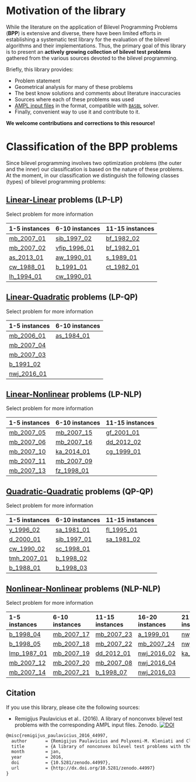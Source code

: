 # Motivation of the library

While the literature on the application of Bilevel Programming Problems (**BPP**) is extensive and diverse, there have been limited efforts in establishing a systematic test library for the evaluation of the bilevel algorithms and their implementations.
Thus, the primary goal of this library is to present an __actively growing collection of bilevel test problems__ gathered from the various sources devoted to the bilevel programming.

Briefly, this library provides:

 - Problem statement
 - Geometrical analysis for many of these problems
 - The best know solutions and comments about literature inaccuracies
 - Sources where each of these problems was used
 - [AMPL input files](https://github.com/basblsolver/test-problems) in the format, compatible with [`BASBL`](http://basblsolver.github.io/home/ "Bilevel Solver") solver.
 - Finally, convenient way to use it and contribute to it.

__We welcome contributions and corrections to this resource!__

# Classification of the BPP problems

Since bilevel programming involves two optimization problems (the outer and the inner) our classification is based on the nature of these problems. At the moment, in our classification we distinguish the following classes (types) of bilevel programming problems:

## [Linear-Linear](LP-LP-problems) problems (LP-LP)

Select problem for more information

| 1-5 instances                | 6-10 instances                     | 11-15 instances                |
| :--------------------------- | :--------------------------------- | :----------------------------- |
[mb_2007_01](LP-LP/mb_2007_01) | [sib_1997_02](LP-LP/sib_1997_02)   | [bf_1982_02](LP-LP/bf_1982_02) |
[mb_2007_02](LP-LP/mb_2007_02) | [vfip_1996_01](LP-LP/vfip_1996_01) | [bf_1982_01](LP-LP/bf_1982_01) |
[as_2013_01](LP-LP/as_2013_01) | [aw_1990_01](LP-LP/aw_1990_01)     | [s_1989_01](LP-LP/s_1989_01)   |
[cw_1988_01](LP-LP/cw_1988_01) | [b_1991_01](LP-LP/b_1991_01)       | [ct_1982_01](LP-LP/ct_1982_01) |
[lh_1994_01](LP-LP/lh_1994_01) | [cw_1990_01](LP-LP/cw_1990_01)     |                                |

## [Linear-Quadratic](LP-QP-problems) problems (LP-QP)

Select problem for more information

| 1-5 instances                  | 6-10 instances                     |
| :---------------------------   | :--------------------------------- |
[mb_2006_01](LP-QP/mb_2006_01)   | [as_1984_01](LP-QP/as_1984_01)     |
[mb_2007_04](LP-QP/mb_2007_04)   |                                    |
[mb_2007_03](LP-QP/mb_2007_03)   |                                    |
[b_1991_02](LP-QP/b_1991_02)     |                                    |
[nwj_2016_01](LP-QP/nwj_2016_01) |                                    |

## [Linear-Nonlinear](LP-NLP-problems) problems (LP-NLP)

Select problem for more information

| 1-5 instances                 | 6-10 instances                     | 11-15 instances                  |
| :---------------------------- | :--------------------------------- | :------------------------------- |
[mb_2007_05](LP-NLP/mb_2007_05) | [mb_2007_15](LP-NLP/mb_2007_15)    | [gf_2001_01](LP-NLP/gf_2001_01)  |
[mb_2007_06](LP-NLP/mb_2007_06) | [mb_2007_16](LP-NLP/mb_2007_16)    | [dd_2012_02](LP-NLP/dd_2012_02)  |
[mb_2007_10](LP-NLP/mb_2007_10) | [ka_2014_01](LP-NLP/ka_2014_01)    | [cg_1999_01](LP-NLP/cg_1999_01)  |
[mb_2007_11](LP-NLP/mb_2007_11) | [mb_2007_09](LP-NLP/mb_2007_09)    |                                  |
[mb_2007_13](LP-NLP/mb_2007_13) | [fz_1998_01](LP-NLP/fz_1998_01)    |                                  |

## [Quadratic-Quadratic](QP-QP-problems) problems (QP-QP)

Select problem for more information

| 1-5 instances                  | 6-10 instances                     | 11-15 instances                |
| :----------------------------- | :--------------------------------- | :----------------------------- |
[y_1996_02](QP-QP/y_1996_02)     | [sa_1981_01](QP-QP/sa_1981_01)     | [fl_1995_01](QP-QP/fl_1995_01) |
[d_2000_01](QP-QP/d_2000_01)     | [sib_1997_01](QP-QP/sib_1997_01)   | [sa_1981_02](QP-QP/sa_1981_02) |
[cw_1990_02](QP-QP/cw_1990_02)   | [sc_1998_01](QP-QP/sc_1998_01)     |                                |
[tmh_2007_01](QP-QP/tmh_2007_01) | [b_1998_02](QP-QP/b_1998_02)       |                                |
[b_1988_01](QP-QP/b_1988_01)     | [b_1998_03](QP-QP/b_1998_03)       |                                |

## [Nonlinear-Nonlinear](NLP-NLP-problems) problems (NLP-NLP)

Select problem for more information

| 1-5 instances                    | 6-10 instances                      | 11-15 instances                   | 16-20 instances                   | 21-25 instances                   |
| :------------------------------  | :---------------------------------- | :-------------------------------- | :-------------------------------- | :-------------------------------- |
[b_1998_04](NLP-NLP/b_1998_04)     | [mb_2007_17](NLP-NLP/mb_2007_17)    | [mb_2007_23](NLP-NLP/mb_2007_23)  |[a_1999_01](NLP-NLP/a_1999_01)     |[nwj_2016_03](NLP-NLP/nwj_2016_03) |
[b_1998_05](NLP-NLP/b_1998_05)     | [mb_2007_18](NLP-NLP/mb_2007_18)    | [mb_2007_22](NLP-NLP/mb_2007_22)  |[mb_2007_24](NLP-NLP/mb_2007_24)   |[nwj_2016_05](NLP-NLP/nwj_2016_05) |
[lmp_1987_01](NLP-NLP/lmp_1987_01) | [mb_2007_19](NLP-NLP/mb_2007_19)    | [dd_2012_01](NLP-NLP/dd_2012_01)  |[nwj_2016_02](NLP-NLP/nwj_2016_02) |[ka_2014_02](NLP-NLP/ka_2014_02)   |
[mb_2007_12](NLP-NLP/mb_2007_12)   | [mb_2007_20](NLP-NLP/mb_2007_20)    | [mb_2007_08](NLP-NLP/mb_2007_08)  |[nwj_2016_04](NLP-NLP/nwj_2016_04) |
[mb_2007_14](NLP-NLP/mb_2007_14)   | [mb_2007_21](NLP-NLP/mb_2007_21)    | [b_1998_07](NLP-NLP/b_1998_07)    |[nwj_2016_03](NLP-NLP/nwj_2016_03) |

## Citation

If you use this library, please cite the following sources:

* Remigijus Paulavicius et al.. (2016). A library of nonconvex bilevel test problems with the corresponding AMPL input files. Zenodo. [![DOI](https://zenodo.org/badge/doi/10.5281/zenodo.44997.svg)](http://dx.doi.org/10.5281/zenodo.44997)

```latex
@misc{remigijus_paulavicius_2016_44997,
  author       = {Remigijus Paulavicius and Polyxeni-M. Kleniati and Claire S. Adjiman},
  title        = {A library of nonconvex bilevel test problems with the corresponding AMPL input files},
  month        = jan,
  year         = 2016,
  doi          = {10.5281/zenodo.44997},
  url          = {http://dx.doi.org/10.5281/zenodo.44997}
}
```



